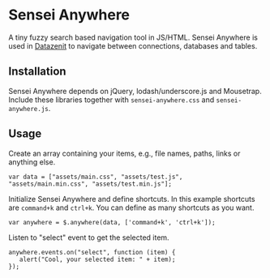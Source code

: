# Sensei Anywhere

A tiny fuzzy search based navigation tool in JS/HTML. Sensei Anywhere is used in [Datazenit](http://datazenit.com/) to navigate between connections, databases and tables.

## Installation

Sensei Anywhere depends on jQuery, lodash/underscore.js and Mousetrap. Include these libraries together with ``sensei-anywhere.css`` and ``sensei-anywhere.js``.

## Usage

Create an array containing your items, e.g., file names, paths, links or anything else. 

```
var data = ["assets/main.css", "assets/test.js", "assets/main.min.css", "assets/test.min.js"];
```

Initialize Sensei Anywhere and define shortcuts. In this example shortcuts are ``command+k`` and ``ctrl+k``. You can define as many shortcuts as you want.

```
var anywhere = $.anywhere(data, ['command+k', 'ctrl+k']);
```

Listen to "select" event to get the selected item.

```
anywhere.events.on("select", function (item) {
   alert("Cool, your selected item: " + item);
});
```
